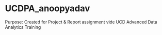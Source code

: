 # UCDPA_anoopyadav
Purpose: Created for Project &amp; Report assignment vide UCD Advanced Data Analytics Training
